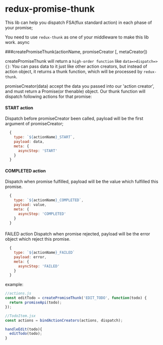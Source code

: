 # redux-promise-thunk

This lib can help you dispatch FSA(flux standard action) in each phase of your promise;

You need to use `redux-thunk` as one of your middleware to make this lib work. async

###createPromiseThunk(actionName, promiseCreator [, metaCreator])

createPromiseThunk will return a `high-order function` like `data=>dispatch=>{}`:
You can pass data to it just like other action creators, but instead of action object, it returns a thunk function, which will be processed by `redux-thunk`.

promiseCreator(data) accept the data you passed into our 'action creator', and must return a Promise(or thenable) object. 
Our thunk function will dispatch following actions for that promise:

#### START action
Dispatch before promiseCreator been called, payload will be the first argument of promiseCreator;
```js
  {
    type: `${actionName}_START`,
    payload: data,
    meta: {
      asyncStep: 'START'
    }
  }
```
#### COMPLETED action
Dispatch when promise fulfilled, payload will be the value which fulfilled this promise.
```js
  {
    type: `${actionName}_COMPLETED`,
    payload: value,
    meta: {
      asyncStep: 'COMPLETED'
    }
  }
```
####
FAILED action
Dispatch when promise rejected, payload will be the error object which reject this promise.
```js
  {
    type: `${actionName}_FAILED`
    payload: error,
    meta: {
      asyncStep: 'FAILED'
    }
  }
```

example: 
```js
//actions.js
const editTodo = createPromiseThunk('EDIT_TODO', function(todo) {
  return promiseApi(todo);
});

//TodoItem.jsx
const actions = bindActionCreators(actions, dispatch);

handleEdit(todo){
  editTodo(todo);
}
```

